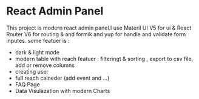 # React Admin Panel

This project is modern react admin panel.I use Materil UI V5 for ui & React Router V6 for routing & and formik and yup for handle and validate form inputes.
some featuer is :
* dark & light mode
* modern table with reach featuer : filteringt & sorting , export to csv file, add or remove columns
* creating user
* full reach calneder (add event and ...)
* FAQ Page
* Data Visulazation with modern Charts


